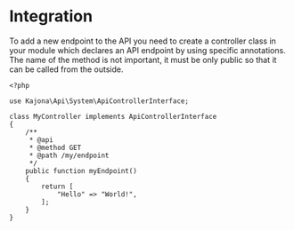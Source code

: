 
# Integration

To add a new endpoint to the API you need to create a controller class in your module
which declares an API endpoint by using specific annotations. The name of the method
is not important, it must be only public so that it can be called from the outside.

```
<?php

use Kajona\Api\System\ApiControllerInterface;

class MyController implements ApiControllerInterface
{
    /**
     * @api
     * @method GET
     * @path /my/endpoint
     */
    public function myEndpoint()
    {
        return [
            "Hello" => "World!",
        ];
    }
}

```

